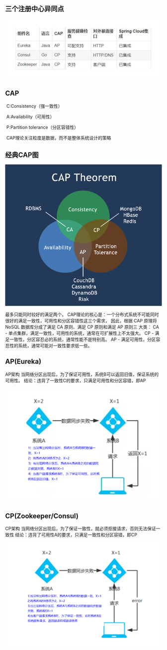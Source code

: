 ## 三个注册中心异同点



![image-20220424202743017](images/三个注册中心异同点/image-20220424202743017.png)

## CAP

​	C:Consistency（强一致性）

​	A:Availability（可用性）

​	P:Partition tolerance（分区容错性）

​	CAP理论关注粒度是数据，而不是整体系统设计的策略



## 经典CAP图

![image-20220424202726392](images/三个注册中心异同点/image-20220424202726392.png)

最多只能同时较好的满足两个。
 CAP理论的核心是：一个分布式系统不可能同时很好的满足一致性，可用性和分区容错性这三个需求，
因此，根据 CAP 原理将 NoSQL 数据库分成了满足 CA 原则、满足 CP 原则和满足 AP 原则三 大类：
CA - 单点集群，满足一致性，可用性的系统，通常在可扩展性上不太强大。
CP - 满足一致性，分区容忍必的系统，通常性能不是特别高。
AP - 满足可用性，分区容忍性的系统，通常可能对一致性要求低一些。

 



## AP(Eureka)

AP架构
当网络分区出现后，为了保证可用性，系统B可以返回旧值，保证系统的可用性。
结论：违背了一致性C的要求，只满足可用性和分区容错，即AP

 ![image-20220424203508610](images/三个注册中心异同点/image-20220424203508610.png)

 



## CP(Zookeeper/Consul)

CP架构
当网络分区出现后，为了保证一致性，就必须拒接请求，否则无法保证一致性
结论：违背了可用性A的要求，只满足一致性和分区容错，即CP

 

![image-20220424203553869](images/三个注册中心异同点/image-20220424203553869.png)

